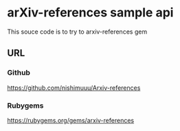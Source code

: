 # arXiv-references sample api

This souce code is to try to arxiv-references gem

## URL

### Github
https://github.com/nishimuuu/Arxiv-references

### Rubygems
https://rubygems.org/gems/arxiv-references


